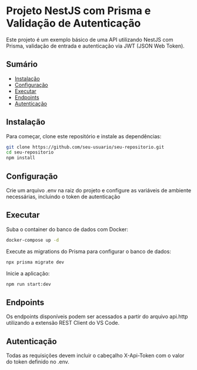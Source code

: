 # Projeto NestJS com Prisma e Validação de Autenticação

Este projeto é um exemplo básico de uma API utilizando NestJS com Prisma, validação de entrada e autenticação via JWT (JSON Web Token).

## Sumário

- [Instalação](#instalação)
- [Configuração](#configuração)
- [Executar](#executar)
- [Endpoints](#endpoints)
- [Autenticação](#autenticação)

## Instalação

Para começar, clone este repositório e instale as dependências:

```bash
git clone https://github.com/seu-usuario/seu-repositorio.git
cd seu-repositorio
npm install
```

## Configuração

Crie um arquivo .env na raiz do projeto e configure as variáveis de ambiente necessárias, incluindo o token de autenticação

## Executar

Suba o container do banco de dados com Docker:

```bash
docker-compose up -d
```

Execute as migrations do Prisma para configurar o banco de dados:

```bash
npx prisma migrate dev
```

Inicie a aplicação:

```bash
npm run start:dev
```

## Endpoints

Os endpoints disponíveis podem ser acessados a partir do arquivo api.http utilizando a extensão REST Client do VS Code.

## Autenticação

Todas as requisições devem incluir o cabeçalho X-Api-Token com o valor do token definido no .env.



